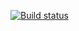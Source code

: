 [![Build status](https://ci.appveyor.com/api/projects/status/pl4ookgh9n7kdm68?svg=true)](https://ci.appveyor.com/project/MariaDzha/debitcardorder)

